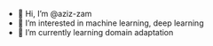 - 👋 Hi, I’m @aziz-zam
- 👀 I’m interested in machine learning, deep learning 
- 🌱 I’m currently learning domain adaptation 

<!---
aziz-zam/aziz-zam is a ✨ special ✨ repository because its `README.md` (this file) appears on your GitHub profile.
You can click the Preview link to take a look at your changes.
--->
